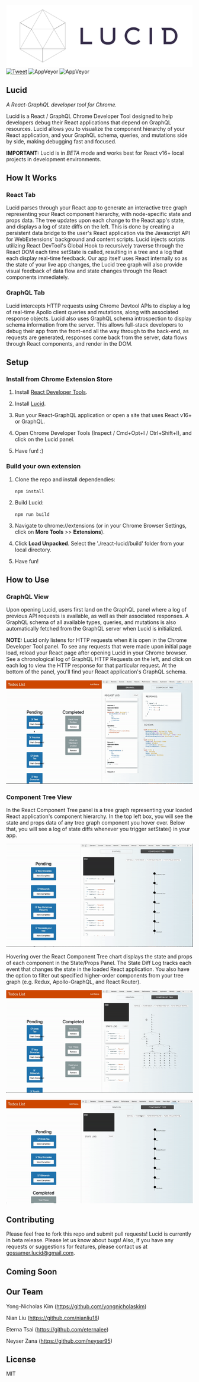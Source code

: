 ![Alt text](public/assets/lucidlogo-transparent.png?raw=true "Title")
[![Tweet](https://img.shields.io/twitter/url/http/shields.io.svg?style=social)](https://twitter.com/intent/tweet?text=Make%20development%20easier%20with%20Lucid.&url=https://github.com/Gossamer-React/Lucid&hashtags=react,graphql,apollographql,javascript,programming,developers,chrome%20@neyser_zana%20@eterna_t%20@yongnicholaskim%20@Niantendo)
![AppVeyor](https://img.shields.io/badge/build-passing-green.svg)
![AppVeyor](https://img.shields.io/badge/License-MIT-blue.svg)
## Lucid 
*A React-GraphQL developer tool for Chrome.*

Lucid is a React / GraphQL Chrome Developer Tool designed to help developers debug their React applications that depend on GraphQL resources. Lucid  allows you to visualize the component hierarchy of your React application, and your GraphQL schema, queries, and mutations side by side, making debugging fast and focused.

**IMPORTANT:**  Lucid is in *BETA* mode and works best for React v16+ local projects in development environments. 

## How It Works
### React Tab
Lucid parses through your React app to generate an interactive tree graph representing your React component hierarchy, with node-specific state and props data. The tree updates upon each change to the React app's state, and displays a log of state diffs on the left. This is done by creating a persistent data bridge to the user's React application via the Javascript API for WebExtensions' background and content scripts. Lucid injects scripts utilizing React DevTool's Global Hook to recursively traverse through the React DOM each time setState is called, resulting in a tree and a log that each display real-time feedback. Our app itself uses React internally so as the state of your live app changes, the Lucid tree graph will also provide visual feedback of data flow and state changes through the React components immediately.

### GraphQL Tab
Lucid intercepts HTTP requests using Chrome Devtool APIs to display a log of real-time Apollo client queries and mutations, along with associated response objects. Lucid also uses GraphQL schema introspection to display schema information from the server. This allows full-stack developers to debug their app from the front-end all the way through to the back-end, as requests are generated, responses come back from the server, data flows through React components, and render in the DOM. 

## Setup
### Install from Chrome Extension Store

1. Install <a href="https://chrome.google.com/webstore/detail/react-developer-tools/fmkadmapgofadopljbjfkapdkoienihi?hl=en">React Developer Tools</a>. 

2. Install <a href="https://chrome.google.com/webstore/category/extensions">Lucid</a>.

3. Run your React-GraphQL application or open a site that uses React v16+ or GraphQL.

4. Open Chrome Developer Tools (Inspect / Cmd+Opt+I / Ctrl+Shift+I), and click on the Lucid panel.

5. Have fun! :)

### Build your own extension

1. Clone the repo and install dependendies: 

    ```npm install```

2. Build Lucid: 

    ```npm run build ```

3. Navigate to chrome://extensions (or in your Chrome Browser Settings, click on **More Tools** >> **Extensions**). 

4. Click **Load Unpacked**. Select the './react-lucid/build' folder from your local directory.

5. Have fun!

## How to Use
### GraphQL View 
Upon opening Lucid, users first land on the GraphQL panel where a log of previous API requests is available, as well as their associated responses. A GraphQL schema of all available types, queries, and mutations is also automatically fetched from the GraphQL server when Lucid is initialized. 

**NOTE:**  Lucid only listens for HTTP requests when it is open in the Chrome Developer Tool panel. To see any requests that were made upon initial page load, reload your React page after opening Lucid in your Chrome browser. See a chronological log of GraphQL HTTP Requests on the left, and click on each log to view the HTTP response for that particular request. At the bottom of the panel, you'll find your React application's GraphQL schema.

![](public/ReqResJson.gif) 

### Component Tree View
In the React Component Tree panel is a tree graph representing your loaded React application's component hierarchy. In the top left box, you will see the state and props data of any tree graph component you hover over. Below that, you will see a log of state diffs whenever you trigger setState() in your app.

![](public/StateDiff.gif)

Hovering over the React Component Tree chart displays the state and props of each component in the State/Props Panel. The State Diff Log tracks each event that changes the state in the loaded React application. 
You also have the option to filter out specified higher-order components from your tree graph (e.g. Redux, Apollo-GraphQL, and React Router).

![](public/TreeDisplay.gif)

![](public/TreeFilter.gif)

## Contributing 

Please feel free to fork this repo and submit pull requests! Lucid is currently in beta release. Please let us know about bugs! Also, if you have any requests or suggestions for features, please contact us at gossamer.lucid@gmail.com.

## Coming Soon


## Our Team

Yong-Nicholas Kim (https://github.com/yongnicholaskim)

Nian Liu (https://github.com/nianliu18)

Eterna Tsai (https://github.com/eternalee)

Neyser Zana (https://github.com/neyser95)

## License
MIT
